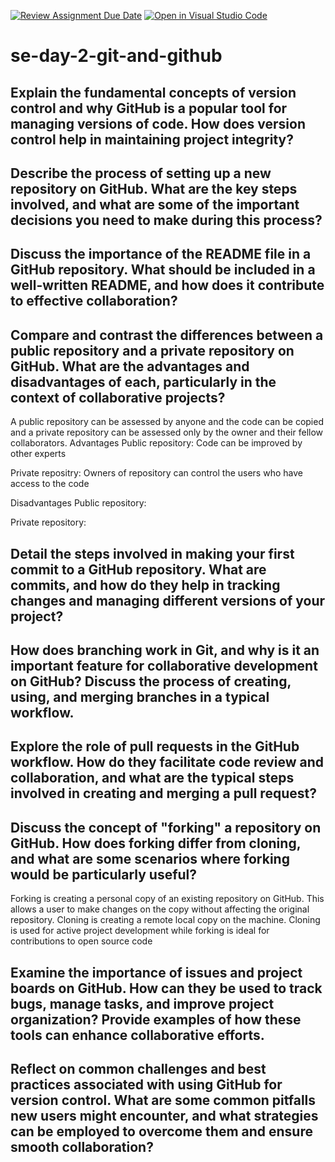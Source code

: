 [![Review Assignment Due Date](https://classroom.github.com/assets/deadline-readme-button-22041afd0340ce965d47ae6ef1cefeee28c7c493a6346c4f15d667ab976d596c.svg)](https://classroom.github.com/a/8wgCKhpZ)
[![Open in Visual Studio Code](https://classroom.github.com/assets/open-in-vscode-2e0aaae1b6195c2367325f4f02e2d04e9abb55f0b24a779b69b11b9e10269abc.svg)](https://classroom.github.com/online_ide?assignment_repo_id=18474332&assignment_repo_type=AssignmentRepo)
# se-day-2-git-and-github
## Explain the fundamental concepts of version control and why GitHub is a popular tool for managing versions of code. How does version control help in maintaining project integrity?


## Describe the process of setting up a new repository on GitHub. What are the key steps involved, and what are some of the important decisions you need to make during this process?


## Discuss the importance of the README file in a GitHub repository. What should be included in a well-written README, and how does it contribute to effective collaboration?


## Compare and contrast the differences between a public repository and a private repository on GitHub. What are the advantages and disadvantages of each, particularly in the context of collaborative projects?
A public repository can be assessed by anyone and the code can be copied and a private repository can be assessed only by the owner and their fellow collaborators. 
Advantages
Public repository: Code can be improved by other experts

Private repositry: Owners of repository can control the users who have access to the code

Disadvantages
Public repository:

Private repository:

## Detail the steps involved in making your first commit to a GitHub repository. What are commits, and how do they help in tracking changes and managing different versions of your project?


## How does branching work in Git, and why is it an important feature for collaborative development on GitHub? Discuss the process of creating, using, and merging branches in a typical workflow.


## Explore the role of pull requests in the GitHub workflow. How do they facilitate code review and collaboration, and what are the typical steps involved in creating and merging a pull request?


## Discuss the concept of "forking" a repository on GitHub. How does forking differ from cloning, and what are some scenarios where forking would be particularly useful?
Forking is creating a personal copy of an existing repository on GitHub. This allows a user to make changes on the copy without affecting the original repository. Cloning is creating a remote local copy on the machine. Cloning is used for active project development while forking is ideal for contributions to open source code

## Examine the importance of issues and project boards on GitHub. How can they be used to track bugs, manage tasks, and improve project organization? Provide examples of how these tools can enhance collaborative efforts.


## Reflect on common challenges and best practices associated with using GitHub for version control. What are some common pitfalls new users might encounter, and what strategies can be employed to overcome them and ensure smooth collaboration?
